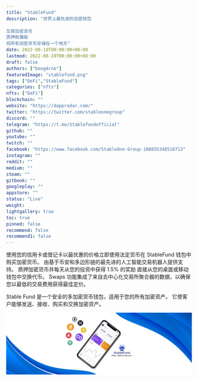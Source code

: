 ```yaml
---
title: "StableFund"
description: "世界上最先进的加密钱包

交易加密货币
质押和赚取
将所有加密货币存储在一个地方"
date: 2022-08-19T00:00:00+08:00
lastmod: 2022-08-19T00:00:00+08:00
draft: false
authors: ["boogArno"]
featuredImage: "stablefund.png"
tags: ["DeFi","StableFund"]
categories: ["nfts"]
nfts: ["DeFi"]
blockchain: ""
website: "https://dappradar.com/"
twitter: "https://twitter.com/stableonegroup"
discord: ""
telegram: "https://t.me/Stablefundofficial"
github: ""
youtube: ""
twitch: ""
facebook: "https://www.facebook.com/StableOne-Group-108855348518713"
instagram: ""
reddit: ""
medium: ""
steam: ""
gitbook: ""
googleplay: ""
appstore: ""
status: "Live"
weight: 
lightgallery: true
toc: true
pinned: false
recommend: false
recommend1: false
---
```

使用您的信用卡或借记卡以最优惠的价格立即使用法定货币在 StableFund 钱包中购买加密货币。
由基于币安和多边形链的最先进的人工智能交易机器人提供支持。 质押加密货币并每天从您的投资中获得 1.5% 的奖励
直接从您的桌面或移动钱包中交换代币。 Swaps 功能集成了来自去中心化交易所聚合器的数据，以确保您以最低的交易费用获得最佳定价。

Stable Fund 是一个安全的多加密货币钱包，适用于您的所有加密资产。 它使客户能够发送、接收、购买和交换加密资产。

![1080x360](1080x360.jpg)